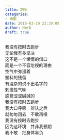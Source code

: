 ```yaml
---  
title: 跑步  
categories:  
- 诗歌  
date: 2015-03-30 22:39:09  
author: Herb  
draft: true
---  
```

我没有按时去跑步  
无论我有多坚决  
这不是一个懒惰的借口  
而是一个不容忽视的理由  
空气中弥漫着  
塑料的残留  
有混杂的说不出名字的  
刺激性气味  
感觉涩涩碱碱的  
我没有按时去跑步  
我大口呼吸　辨认之后  
就匆匆回去　不敢再嗅  
我没有按时去跑步  
因为这环境　并非我预期  
我不敢　把身体辜负